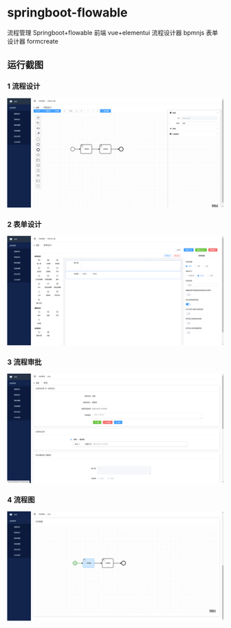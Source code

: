 # springboot-flowable
流程管理 Springboot+flowable
前端 vue+elementui
流程设计器 bpmnjs
表单设计器 formcreate


##  运行截图

### 1 流程设计

![1](pic/1.png)

### 2 表单设计

![2](pic/2.png)


### 3 流程审批

![3](pic/3.png)

### 4 流程图

![image-20210422140924114](pic/4.png)
